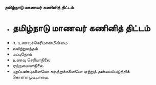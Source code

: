 **தமிழ்நாடு மாணவர் கணினித் திட்டம்**
- # தமிழ்நாடு மாணவர் கணினித் திட்டம்
- n. உணவுச்செரிமானமின்மை
- வயிற்றுமந்தம்
- மப்புநோய்
- உணவு செரியாநிலை
- ஏற்றமையாநிலை
- புறப்பண்புகளையோ கருத்துக்களையோ ஏற்றுத் தன்வயப்படுத்திக் கொள்ளமுடியாமை.

